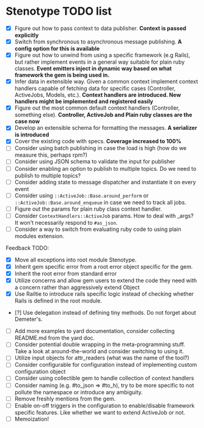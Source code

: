 # Stenotype TODO list

 - [x] Figure out how to pass context to data publisher. **Context is passed explicitly**
 - [x] Switch from synchronous to asynchronous message publishing. **A config option for this is available**
 - [x] Figure out how to unwind from using a specific framework (e.g Rails), but rather implement events in a general way suitable for plain ruby classes. **Event emitters inject in dynamic way based on what framework the gem is being used in.**
 - [x] Infer data in extensible way. Given a common context implement context handlers capable of fetching data for specific cases (Controller, ActiveJobs, Models, etc.). **Context handlers are introduced. New handlers might be implemented and registered easily**
 - [x] Figure out the most common default context handlers (Controller, something else). **Controller, ActiveJob and Plain ruby classes are the case now**
 - [x] Develop an extensible schema for formatting the messages. **A serializer is introduced**
 - [x] Cover the existing code with specs. **Coverage increased to 100%**
 - [ ] Consider using batch publishing in case the load is high (how do we measure this, perhaps rpm?)
 - [ ] Consider using JSON schema to validate the input for publisher
 - [ ] Consider enabling an option to publish to multiple topics. Do we need to publish to multiple topics?
 - [ ] Consider adding state to message dispatcher and instantiate it on every event
 - [ ] Consider using `::ActiveJob::Base.around_perform` or `::ActiveJob::Base.around_enqueue` in case we need to track all jobs.
 - [ ] Figure out the params for plain ruby class context handler.
 - [ ] Consider `ContextHandlers::ActiveJob` params. How to deal with \_args? It won't necessarily respond to `#as_json`.
 - [ ] Consider a way to switch from evaluating ruby code to using plain modules extension.

Feedback TODO:

 - [x] Move all exceptions into root module Stenotype.
 - [x] Inherit gem specific error from a root error object specific for the gem.
 - [x] Inherit the root error from standard error
 - [x] Utilize concerns and allow gem users to extend the code they need with a concern rather than aggressively extend Object
 - [x] Use Railtie to introduce rails specific logic instead of checking whether Rails is defined in the root module.
 - [?] Use delegation instead of defining tiny methods. Do not forget about Demeter's.
 - [ ] Add more examples to yard documentation, consider collecting README.md from the yard doc.
 - [ ] Consider potential double wrapping in the meta-programming stuff. Take a look at around-the-world and consider switching to using it.
 - [ ] Utilize input objects for attr_readers (what was the name of the tool?)
 - [ ] Consider configurable for configuration instead of implementing custom configuration object
 - [ ] Consider using collectible gem to handle collection of context handlers
 - [ ] Consider naming (e.g. #to_json => #to_h), try to be more  specific to not pollute the namespace or introduce any ambiguity.
 - [ ] Remove freshly mentions from the gem.
 - [ ] Enable on-off triggers in the configuration to  enable/disable framework specific features. Like whether  we want to extend ActiveJob or not.
 - [ ] Memoization!
